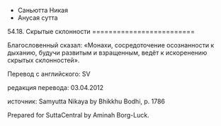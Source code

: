 









* Саньютта Никая
* Анусая сутта


54\.18\. Скрытые склонности
\=\=\=\=\=\=\=\=\=\=\=\=\=\=\=\=\=\=\=\=\=\=\=\=\=



Благословенный сказал: «Монахи, сосредоточение осознанности к дыханию, будучи развитым и взращенным, ведёт к искоренению скрытых склонностей»\.



Перевод с английского: SV


редакция перевода: 03\.04\.2012


источник: Samyutta Nikaya by Bhikkhu Bodhi, p\. 1786


Prepared for SuttaCentral by Aminah Borg\-Luck\.






